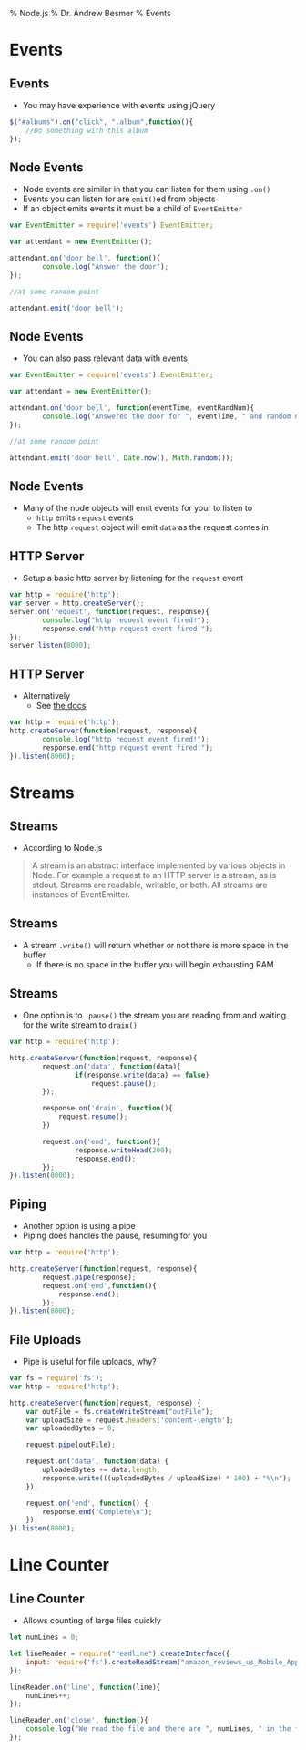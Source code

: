 % Node.js
% Dr. Andrew Besmer
% Events

# Events

## Events

* You may have experience with events using jQuery

```javascript
$("#albums").on("click", ".album",function(){
	//Do something with this album
});
```

## Node Events

* Node events are similar in that you can listen for them using `.on()`
* Events you can listen for are `emit()`ed from objects
* If an object emits events it must be a child of `EventEmitter`

```javascript
var EventEmitter = require('events').EventEmitter;

var attendant = new EventEmitter();

attendant.on('door bell', function(){
        console.log("Answer the door");
});

//at some random point

attendant.emit('door bell');
```

## Node Events

* You can also pass relevant data with events

```javascript
var EventEmitter = require('events').EventEmitter;

var attendant = new EventEmitter();

attendant.on('door bell', function(eventTime, eventRandNum){
        console.log("Answered the door for ", eventTime, " and random number", eventRandNum);
});

//at some random point

attendant.emit('door bell', Date.now(), Math.random());
```

## Node Events

* Many of the node objects will emit events for your to listen to
	* `http` emits `request` events
	* The http `request` object will emit `data` as the request comes in

## HTTP Server

* Setup a basic http server by listening for the `request` event

```javascript
var http = require('http');
var server = http.createServer();
server.on('request', function(request, response){
        console.log("http request event fired!");
        response.end("http request event fired!");
});
server.listen(8000);
```

## HTTP Server

* Alternatively
	* See [the docs](http://nodejs.org/api/)

```javascript
var http = require('http');
http.createServer(function(request, response){
        console.log("http request event fired!");
        response.end("http request event fired!");
}).listen(8000);
```


# Streams

## Streams

* According to Node.js

> A stream is an abstract interface implemented by various objects in Node. For example a request to an HTTP server is a stream, as is stdout. Streams are readable, writable, or both. All streams are instances of EventEmitter.


## Streams

* A stream `.write()` will return whether or not there is more space in the buffer
	* If there is no space in the buffer you will begin exhausting RAM


## Streams

* One option is to `.pause()` the stream you are reading from and waiting for the write stream to `drain()`

```javascript
var http = require('http');

http.createServer(function(request, response){
        request.on('data', function(data){
                if(response.write(data) == false)
					request.pause();
        });

		response.on('drain', function(){
			request.resume();
		})

        request.on('end', function(){
                response.writeHead(200);
                response.end();
        });
}).listen(8000);
```


## Piping

* Another option is using a pipe
* Piping does handles the pause, resuming for you

```javascript
var http = require('http');

http.createServer(function(request, response){
        request.pipe(response);
		request.on('end',function(){
			response.end();
		});
}).listen(8000);
```

## File Uploads

* Pipe is useful for file uploads, why?

```javascript
var fs = require('fs');
var http = require('http');

http.createServer(function(request, response) {
	var outFile = fs.createWriteStream("outFile");
	var uploadSize = request.headers['content-length'];
	var uploadedBytes = 0;

	request.pipe(outFile);

	request.on('data', function(data) {
		uploadedBytes += data.length;
		response.write(((uploadedBytes / uploadSize) * 100) + "%\n");
	});

	request.on('end', function() {
		response.end("Complete\n");
	});
}).listen(8000);
```

# Line Counter

## Line Counter

* Allows counting of large files quickly

```javascript
let numLines = 0;

let lineReader = require("readline").createInterface({
    input: require('fs').createReadStream("amazon_reviews_us_Mobile_Apps_v1_00.tsv")
});

lineReader.on('line', function(line){
    numLines++;
});

lineReader.on('close', function(){
    console.log("We read the file and there are ", numLines, " in the file.");
});
```